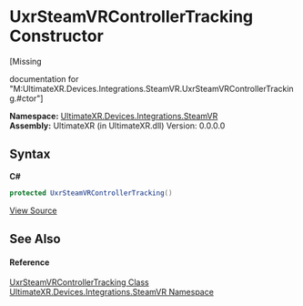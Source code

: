 # UxrSteamVRControllerTracking Constructor 
 

\[Missing <summary> documentation for "M:UltimateXR.Devices.Integrations.SteamVR.UxrSteamVRControllerTracking.#ctor"\]

**Namespace:**&nbsp;<a href="N_UltimateXR_Devices_Integrations_SteamVR">UltimateXR.Devices.Integrations.SteamVR</a><br />**Assembly:**&nbsp;UltimateXR (in UltimateXR.dll) Version: 0.0.0.0

## Syntax

**C#**<br />
``` C#
protected UxrSteamVRControllerTracking()
```

<a href="UltimateXR/Scripts/Devices/Integrations/SteamVR/UxrSteamVRControllerTracking.cs" rel="noopener noreferrer" title="View the source code">View Source</a><br />

## See Also


#### Reference
<a href="T_UltimateXR_Devices_Integrations_SteamVR_UxrSteamVRControllerTracking">UxrSteamVRControllerTracking Class</a><br /><a href="N_UltimateXR_Devices_Integrations_SteamVR">UltimateXR.Devices.Integrations.SteamVR Namespace</a><br />